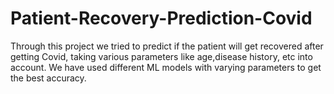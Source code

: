 # Patient-Recovery-Prediction-Covid
Through this project we tried to predict if the patient will get recovered after getting Covid, taking various parameters like age,disease history, etc into account.
We have used different ML models with varying parameters to get the best accuracy.

